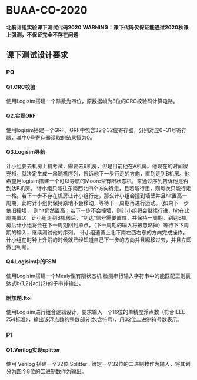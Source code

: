 # BUAA-CO-2020
**北航计组实验课下测试代码2020**
**WARNING：课下代码仅保证能通过2020秋课上强测，不保证完全不存在问题**

## 课下测试设计要求
### P0
#### Q1.CRC校验
使用Logisim搭建一个除数为四位，原数据帧为8位的CRC校验码计算电路。
#### Q2.实现GRF
使用logisim搭建一个GRF。GRF中包含32个32位寄存器，分别对应0~31号寄存器，其中0号寄存器读取的结果恒为0。
#### Q3.Logisim导航
计小组要去机房上机考试，需要去B机房，但是目前他在A机房。他现在的时间很充裕，就决定生成一串随机序列，告诉他下一步行走的方向，直到走到B机房。他希望用logisim搭建一个可以导航的Moore型有限状态机，来通过序列告诉他是否到达B机房。
计小组只能往东南西北四个方向行走，且若能行走，则每次只能行走一格。若下一步不存在机房让计小组行走，那么计小组会撞到墙壁并且hit置高一周期，此时计小组仍保持原地不会移动，等待下一周期再进行运动。（如果下一步依旧撞墙， 则hit仍然置高；若下一步不会撞墙，则计小组将会继续行进，hit在此周期置0）
计小组走到B机房后，“到达”信号需要置位，并保持一周期。到达B机房后计小组将会在下一周期回到原点，（下一周期的输入将被忽略掉）等待下下周期的输入，继续测试他的序列。
计小组遵循上北下南左西右东的方向完成操作。
计小组在时钟上升沿的时候就已经知道自己下一步的方向并且瞬移过去，并且立即做出判断。
#### Q4.Logisim中的FSM
使用Logisim搭建一个Mealy型有限状态机 检测串行输入字符串中的能匹配正则表达式b{1,2}[ac]{2}的子串并输出。
#### 附加题.ftoi
使用Logisim进行组合逻辑设计，要求输入一个16位的单精度浮点数（符合IEEE-754标准），输出该浮点数的整数部分(包含符号)，用32位二进制符号数表示。
### P1
#### Q1.Verilog实现splitter
使用 Verilog 搭建一个32位 Splitter , 给定一个32位的二进制数作为输入，将其划分为四个8位的二进制数作为输出。
#### 
